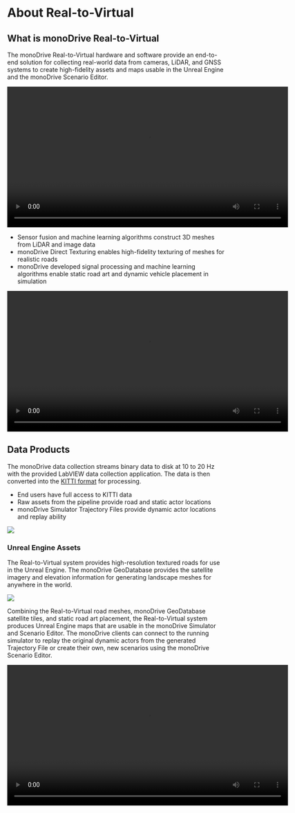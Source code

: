 # About Real-to-Virtual

## What is monoDrive Real-to-Virtual

The monoDrive Real-to-Virtual hardware and software provide an end-to-end 
solution for collecting real-world data from cameras, LiDAR, and GNSS systems
to create high-fidelity assets and maps usable in the Unreal Engine and the 
monoDrive Scenario Editor.

<div class="img_container">
    <video width=650px autoplay loop>
        <source src="http://cdn.monodrive.io/readthedocs/r2v_comparison_converted.mp4" type="video/webm">
    </video>
</div>

* Sensor fusion and machine learning algorithms construct 3D meshes from LiDAR and image data
* monoDrive Direct Texturing enables high-fidelity texturing of meshes for realistic roads
* monoDrive developed signal processing and machine learning algorithms enable static road art and dynamic vehicle placement in simulation

<video width=650px autoplay loop>
    <source src="http://cdn.monodrive.io/readthedocs/dynamic_actor_tracking_converted.mp4" type="video/webm">
</video>

## Data Products

The monoDrive data collection streams binary data to disk at 10 to 20 Hz with
the provided LabVIEW data collection application. The data is then converted
into the [KITTI format](http://www.cvlibs.net/datasets/kitti/raw_data.php) for 
processing.

* End users have full access to KITTI data
* Raw assets from the pipeline provide road and static actor locations
* monoDrive Simulator Trajectory Files provide dynamic actor locations and replay ability

<div class="img_container">
    <img class='wide_img' src="../imgs/r2v_data_products.png"/>
</div>

### Unreal Engine Assets

The Real-to-Virtual system provides high-resolution textured roads for use in 
the Unreal Engine. The monoDrive GeoDatabase provides the satellite imagery
and elevation information for generating landscape meshes for anywhere in
the world. 

<div class="img_container">
    <img class='wide_img' src="../imgs/r2v_ue4_images.png"/>
</div>

Combining the Real-to-Virtual road meshes, monoDrive GeoDatabase satellite 
tiles, and static road art placement, the Real-to-Virtual system produces
Unreal Engine maps that are usable in the monoDrive Simulator and Scenario Editor.
The monoDrive clients can connect to the running simulator to replay the 
original dynamic actors from the generated Trajectory File or create their own,
new scenarios using the monoDrive Scenario Editor.

<video width=650px autoplay loop>
    <source src="http://cdn.monodrive.io/readthedocs/r2v_ue4_sim_converted.mp4" type="video/webm">
</video>
